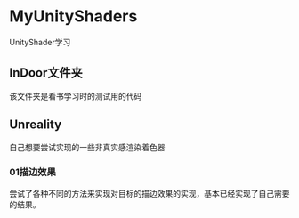 # MyUnityShaders
UnityShader学习   
   
## InDoor文件夹
该文件夹是看书学习时的测试用的代码   
   
## Unreality   
自己想要尝试实现的一些非真实感渲染着色器    
### 01描边效果    
尝试了各种不同的方法来实现对目标的描边效果的实现，基本已经实现了自己需要的结果。    

